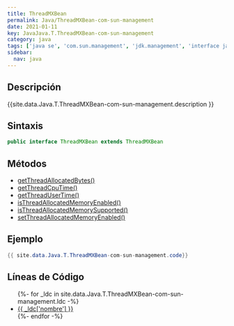 ```yaml
---
title: ThreadMXBean
permalink: Java/ThreadMXBean-com-sun-management
date: 2021-01-11
key: JavaJava.T.ThreadMXBean-com-sun-management
category: java
tags: ['java se', 'com.sun.management', 'jdk.management', 'interface java', '6u25']
sidebar: 
  nav: java
---
```


## Descripción
{{site.data.Java.T.ThreadMXBean-com-sun-management.description }}

## Sintaxis
~~~java
public interface ThreadMXBean extends ThreadMXBean
~~~

## Métodos
* [getThreadAllocatedBytes()](/Java/ThreadMXBean-com-sun-management/getThreadAllocatedBytes)
* [getThreadCpuTime()](/Java/ThreadMXBean-com-sun-management/getThreadCpuTime)
* [getThreadUserTime()](/Java/ThreadMXBean-com-sun-management/getThreadUserTime)
* [isThreadAllocatedMemoryEnabled()](/Java/ThreadMXBean-com-sun-management/isThreadAllocatedMemoryEnabled)
* [isThreadAllocatedMemorySupported()](/Java/ThreadMXBean-com-sun-management/isThreadAllocatedMemorySupported)
* [setThreadAllocatedMemoryEnabled()](/Java/ThreadMXBean-com-sun-management/setThreadAllocatedMemoryEnabled)

## Ejemplo
~~~java
{{ site.data.Java.T.ThreadMXBean-com-sun-management.code}}
~~~

## Líneas de Código
<ul>
{%- for _ldc in site.data.Java.T.ThreadMXBean-com-sun-management.ldc -%}
   <li>
       <a href="{{_ldc['url'] }}">{{ _ldc['nombre'] }}</a>
   </li>
{%- endfor -%}
</ul>
